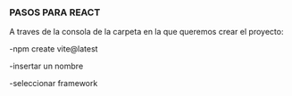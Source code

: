 ### PASOS PARA REACT

A traves de la consola de la carpeta en la que queremos crear el proyecto:

-npm create vite@latest

-insertar un nombre

-seleccionar framework
